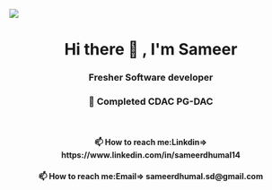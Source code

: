 ![](https://komarev.com/ghpvc/?username=SameerDhumal)
<h1 align="center"> Hi there 👋 , I'm Sameer</h1>
<h3 align="center">Fresher Software developer</h3>
<h3 align="center">🌱 Completed CDAC PG-DAC</h3><br>
 <h4 align="center">📫 How to reach me:Linkdin=> https://www.linkedin.com/in/sameerdhumal14</h4>
 <h4 align="center">📫 How to reach me:Email=> sameerdhumal.sd@gmail.com </h4><br>
 
<!--
**sameerdhumal/sameerdhumal** is a ✨ _special_ ✨ repository because its `README.md` (this file) appears on your GitHub profile.
Here are some ideas to get you started:
- 🔭 I’m currently working on ...
- 🌱 I’m currently learning ...
- 👯 I’m looking to collaborate on ...
- 🤔 I’m looking for help with ...
- 💬 Ask me about ...
- 📫 How to reach me: ...
- 😄 Pronouns: ...
- ⚡ Fun fact: ...
-->
